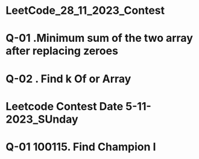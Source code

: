 # LeetCode_28_11_2023_Contest

# Q-01 .Minimum sum of the two array after replacing zeroes

# Q-02 . Find k Of or Array


# Leetcode Contest Date 5-11-2023_SUnday

# Q-01  100115. Find Champion I
